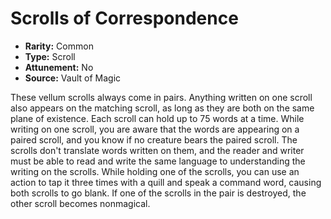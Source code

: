 # Scrolls of Correspondence

- **Rarity:** Common
- **Type:** Scroll
- **Attunement:** No
- **Source:** Vault of Magic

These vellum scrolls always come in pairs. Anything written on one scroll also appears on the matching scroll, as long as they are both on the same plane of existence. Each scroll can hold up to 75 words at a time. While writing on one scroll, you are aware that the words are appearing on a paired scroll, and you know if no creature bears the paired scroll. The scrolls don't translate words written on them, and the reader and writer must be able to read and write the same language to understanding the writing on the scrolls. While holding one of the scrolls, you can use an action to tap it three times with a quill and speak a command word, causing both scrolls to go blank. If one of the scrolls in the pair is destroyed, the other scroll becomes nonmagical.
